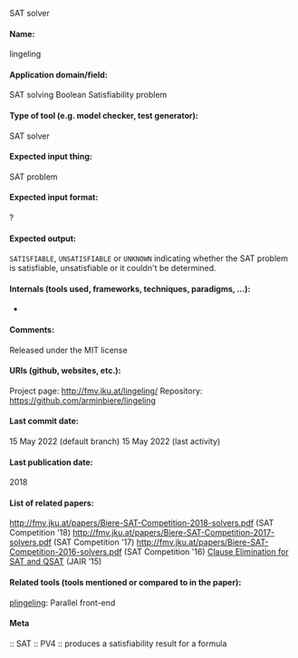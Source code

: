 SAT solver

#### Name:
lingeling

#### Application domain/field:
SAT solving
Boolean Satisfiability problem

#### Type of tool (e.g. model checker, test generator):
SAT solver

#### Expected input thing:
SAT problem

#### Expected input format:
?

#### Expected output:
`SATISFIABLE`, `UNSATISFIABLE` or `UNKNOWN` indicating whether the SAT problem is satisfiable, unsatisfiable or it couldn't be determined.

#### Internals (tools used, frameworks, techniques, paradigms, ...):
-

#### Comments:
Released under the MIT license

#### URIs (github, websites, etc.):
Project page: http://fmv.jku.at/lingeling/
Repository: https://github.com/arminbiere/lingeling

#### Last commit date:
15 May 2022 (default branch)
15 May 2022 (last activity)

#### Last publication date:
2018

#### List of related papers:
http://fmv.jku.at/papers/Biere-SAT-Competition-2018-solvers.pdf (SAT Competition '18)
http://fmv.jku.at/papers/Biere-SAT-Competition-2017-solvers.pdf (SAT Competition '17)
http://fmv.jku.at/papers/Biere-SAT-Competition-2016-solvers.pdf (SAT Competition '16)
[Clause Elimination for SAT and QSAT](https://doi.org/10.1613/jair.4694) (JAIR '15)

#### Related tools (tools mentioned or compared to in the paper):
[plingeling](plingeling.md): Parallel front-end

#### Meta
:: SAT
:: PV4 :: produces a satisfiability result for a formula
